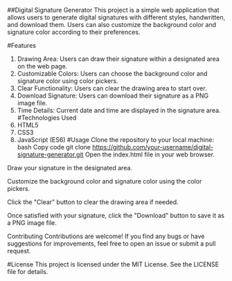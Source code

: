 ##Digital Signature Generator
This project is a simple web application that allows users to generate digital signatures with different styles, handwritten, and download them. Users can also customize the background color and signature color according to their preferences.


#Features
1. Drawing Area: Users can draw their signature within a designated area on the web page.
2. Customizable Colors: Users can choose the background color and signature color using color pickers.
3. Clear Functionality: Users can clear the drawing area to start over.
4. Download Signature: Users can download their signature as a PNG image file.
5. Time Details: Current date and time are displayed in the signature area.
#Technologies Used
1. HTML5
2. CSS3
3. JavaScript (ES6)
#Usage
Clone the repository to your local machine:
bash
Copy code
git clone https://github.com/your-username/digital-signature-generator.git
Open the index.html file in your web browser.

Draw your signature in the designated area.

Customize the background color and signature color using the color pickers.

Click the "Clear" button to clear the drawing area if needed.

Once satisfied with your signature, click the "Download" button to save it as a PNG image file.

Contributing
Contributions are welcome! If you find any bugs or have suggestions for improvements, feel free to open an issue or submit a pull request.

#License
This project is licensed under the MIT License. See the LICENSE file for details.

